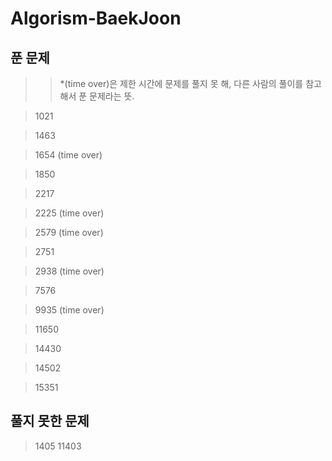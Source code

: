 # Algorism-BaekJoon

## 푼 문제
>> *(time over)은 제한 시간에 문제를 풀지 못 해, 다른 사람의 풀이를 참고해서 푼 문제라는 뜻.

> 1021

> 1463

> 1654 (time over)

> 1850

> 2217

> 2225 (time over)

> 2579 (time over)

> 2751

> 2938 (time over)

> 7576

> 9935 (time over)

> 11650

> 14430

> 14502

> 15351


## 풀지 못한 문제
> 1405
> 11403
